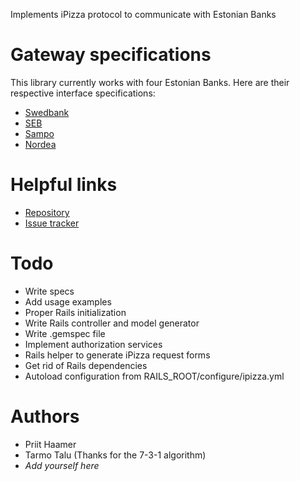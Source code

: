 Implements iPizza protocol to communicate with Estonian Banks

Gateway specifications
======================

This library currently works with four Estonian Banks. Here are their respective interface specifications:

* [Swedbank](https://www.swedbank.ee/business/d2d/collection/banklink/description)
* [SEB](http://www.seb.ee/index/1302)
* [Sampo](http://www.sampopank.ee/et/14732.html)
* [Nordea](http://www.nordea.ee/Teenused+ärikliendile/E-lahendused/787802.html)

Helpful links
=============

* [Repository](http://github.com/priith/ipizza/tree/master)
* [Issue tracker](http://github.com/priith/ipizza/issues)

Todo
====

* Write specs
* Add usage examples
* Proper Rails initialization
* Write Rails controller and model generator
* Write .gemspec file
* Implement authorization services
* Rails helper to generate iPizza request forms
* Get rid of Rails dependencies
* Autoload configuration from RAILS_ROOT/configure/ipizza.yml

Authors
=======

* Priit Haamer
* Tarmo Talu (Thanks for the 7-3-1 algorithm)
* *Add yourself here*